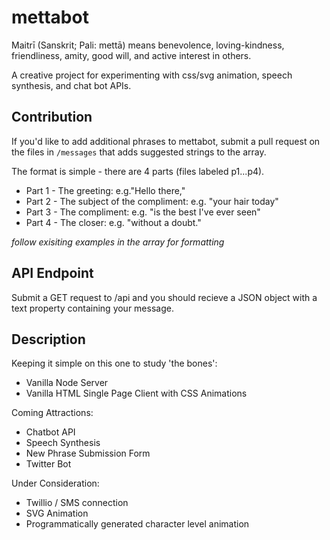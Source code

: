# mettabot
Maitrī (Sanskrit; Pali: mettā) means benevolence, loving-kindness, friendliness, amity, good will, and active interest in others.

A creative project for experimenting with css/svg animation, speech synthesis, and chat bot APIs. 

## Contribution
If you'd like to add additional phrases to mettabot, submit a pull request on the files in `/messages` that adds suggested strings to the array. 

The format is simple - there are 4 parts (files labeled p1...p4). 
- Part 1 - The greeting: e.g."Hello there,"
- Part 2 - The subject of the compliment: e.g. "your hair today"
- Part 3 - The compliment: e.g. "is the best I've ever seen"
- Part 4 - The closer: e.g. "without a doubt."

*follow exisiting examples in the array for formatting*

## API Endpoint
Submit a GET request to /api and you should recieve a JSON object with a text property containing your message. 
## Description
Keeping it simple on this one to study 'the bones':

- Vanilla Node Server
- Vanilla HTML Single Page Client with CSS Animations

Coming Attractions:

- Chatbot API
- Speech Synthesis
- New Phrase Submission Form
- Twitter Bot

Under Consideration:

- Twillio / SMS connection
- SVG Animation 
- Programmatically generated character level animation
